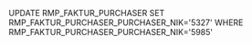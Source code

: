 UPDATE RMP_FAKTUR_PURCHASER SET RMP_FAKTUR_PURCHASER_PURCHASER_NIK='5327' WHERE RMP_FAKTUR_PURCHASER_PURCHASER_NIK='5985' 
